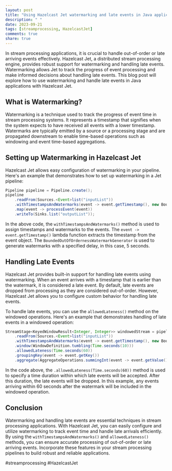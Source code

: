 ```yaml
---
layout: post
title: "Using Hazelcast Jet watermarking and late events in Java applications"
description: " "
date: 2023-09-21
tags: [streamprocessing, HazelcastJet]
comments: true
share: true
---
```


In stream processing applications, it is crucial to handle out-of-order or late arriving events effectively. Hazelcast Jet, a distributed stream processing engine, provides robust support for watermarking and handling late events. Watermarking allows Jet to track the progress of event processing and make informed decisions about handling late events. This blog post will explore how to use watermarking and handle late events in Java applications with Hazelcast Jet.

## What is Watermarking?

Watermarking is a technique used to track the progress of event time in stream processing systems. It represents a timestamp that signifies when the system expects to have received all events with a lower timestamp. Watermarks are typically emitted by a source or a processing stage and are propagated downstream to enable time-based operations such as windowing and event time-based aggregations.

## Setting up Watermarking in Hazelcast Jet

Hazelcast Jet allows easy configuration of watermarking in your pipeline. Here's an example that demonstrates how to set up watermarking in a Jet pipeline:

```java
Pipeline pipeline = Pipeline.create();
pipeline
    .readFrom(Sources.<Event>list("inputList"))
    .withTimestampsAndWatermarks(event -> event.getTimestamp(), new BoundedOutOfOrdernessWatermarkGenerator<>(Time.seconds(5)))
    .map(event -> processEvent(event))
    .writeTo(Sinks.list("outputList"));
```

In the above code, the `withTimestampsAndWatermarks()` method is used to assign timestamps and watermarks to the events. The `event -> event.getTimestamp()` lambda function extracts the timestamp from the event object. The `BoundedOutOfOrdernessWatermarkGenerator` is used to generate watermarks with a specified delay, in this case, 5 seconds.

## Handling Late Events

Hazelcast Jet provides built-in support for handling late events using watermarking. When an event arrives with a timestamp that is earlier than the watermark, it is considered a late event. By default, late events are dropped from processing as they are considered out-of-order. However, Hazelcast Jet allows you to configure custom behavior for handling late events.

To handle late events, you can use the `allowedLateness()` method on the windowed operations. Here's an example that demonstrates handling of late events in a windowed operation:

```java
StreamStage<KeyedWindowResult<Integer, Integer>> windowedStream = pipeline
    .readFrom(Sources.<Event>list("inputList"))
    .withTimestampsAndWatermarks(event -> event.getTimestamp(), new BoundedOutOfOrdernessWatermarkGenerator<>(Time.seconds(5)))
    .window(WindowDefinition.tumbling(Time.seconds(10)))
    .allowedLateness(Time.seconds(60))
    .groupingKey(event -> event.getKey())
    .aggregate(AggregateOperations.summingInt(event -> event.getValue()));
```

In the code above, the `.allowedLateness(Time.seconds(60))` method is used to specify a time duration within which late events will be accepted. After this duration, the late events will be dropped. In this example, any events arriving within 60 seconds after the watermark will be included in the windowed operation.

## Conclusion

Watermarking and handling late events are essential techniques in stream processing applications. With Hazelcast Jet, you can easily configure and utilize watermarking to track event time and handle late arrivals efficiently. By using the `withTimestampsAndWatermarks()` and `allowedLateness()` methods, you can ensure accurate processing of out-of-order or late arriving events. Incorporate these features in your stream processing pipelines to build robust and reliable applications.

#streamprocessing #HazelcastJet
